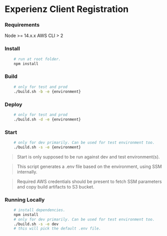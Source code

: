 # Experienz Client Registration

### Requirements

Node >= 14.x.x
AWS CLI > 2

### Install

```bash
    # run at root folder.
    npm install
```

### Build

```bash
    # only for test and prod
    ./build.sh -b -e {environment}
```

### Deploy

```bash
    # only for test and prod
    ./build.sh -d -e {environment}
```

### Start

```bash
    # only for dev primarily. Can be used for test environment too.
    ./build.sh -s -e {environment}
```

> Start is only supposed to be run against dev and test environment(s).

> This script generates a .env file based on the environment, using SSM internally.

> Required AWS credentials should be present to fetch SSM parameters and copy build artifacts to S3 bucket.

### Running Locally

```bash
    # install dependencies.
    npm install
    # only for dev primarily. Can be used for test environment too.
    ./build.sh -s -e dev
    # this will pick the default .env file.
```
